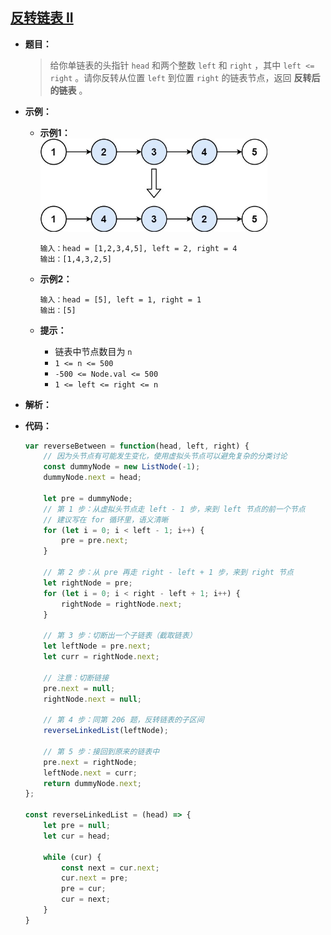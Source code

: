 ## [反转链表 II](https://leetcode.cn/problems/reverse-linked-list-ii/)

* **题目：**

  >给你单链表的头指针 `head` 和两个整数 `left` 和 `right` ，其中 `left <= right` 。请你反转从位置 `left` 到位置 `right` 的链表节点，返回 **反转后的链表** 。

* **示例：**

  * **示例1：**<br><img src="06.反转链表II.assets/rev2ex2.jpg" alt="img" style="zoom:67%;" />

    ```
    输入：head = [1,2,3,4,5], left = 2, right = 4
    输出：[1,4,3,2,5]
    ```

  * **示例2：**

    ```
    输入：head = [5], left = 1, right = 1
    输出：[5]
    ```

  * **提示：**

    * 链表中节点数目为 `n`
    * `1 <= n <= 500`
    * `-500 <= Node.val <= 500`
    * `1 <= left <= right <= n`

* **解析：**

  >

* **代码：**

  ```js
  var reverseBetween = function(head, left, right) {
      // 因为头节点有可能发生变化，使用虚拟头节点可以避免复杂的分类讨论
      const dummyNode = new ListNode(-1);
      dummyNode.next = head;
  
      let pre = dummyNode;
      // 第 1 步：从虚拟头节点走 left - 1 步，来到 left 节点的前一个节点
      // 建议写在 for 循环里，语义清晰
      for (let i = 0; i < left - 1; i++) {
          pre = pre.next;
      }
  
      // 第 2 步：从 pre 再走 right - left + 1 步，来到 right 节点
      let rightNode = pre;
      for (let i = 0; i < right - left + 1; i++) {
          rightNode = rightNode.next;
      }
  
      // 第 3 步：切断出一个子链表（截取链表）
      let leftNode = pre.next;
      let curr = rightNode.next;
  
      // 注意：切断链接
      pre.next = null;
      rightNode.next = null;
  
      // 第 4 步：同第 206 题，反转链表的子区间
      reverseLinkedList(leftNode);
  
      // 第 5 步：接回到原来的链表中
      pre.next = rightNode;
      leftNode.next = curr;
      return dummyNode.next;
  };
  
  const reverseLinkedList = (head) => {
      let pre = null;
      let cur = head;
  
      while (cur) {
          const next = cur.next;
          cur.next = pre;
          pre = cur;
          cur = next;
      }
  }
  ```